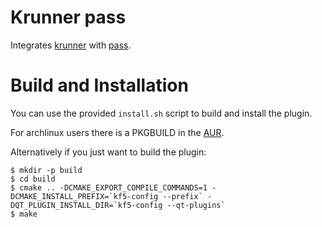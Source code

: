 Krunner pass
============

Integrates [krunner](https://userbase.kde.org/Plasma/Krunner) with [pass](https://www.passwordstore.org).

Build and Installation
======================

You can use the provided `install.sh` script to build and install the plugin.

For archlinux users there is a PKGBUILD in the [AUR](https://aur.archlinux.org/packages/krunner-pass).

Alternatively if you just want to build the plugin:

```
$ mkdir -p build
$ cd build
$ cmake .. -DCMAKE_EXPORT_COMPILE_COMMANDS=1 -DCMAKE_INSTALL_PREFIX=`kf5-config --prefix` -DQT_PLUGIN_INSTALL_DIR=`kf5-config --qt-plugins`
$ make
```


